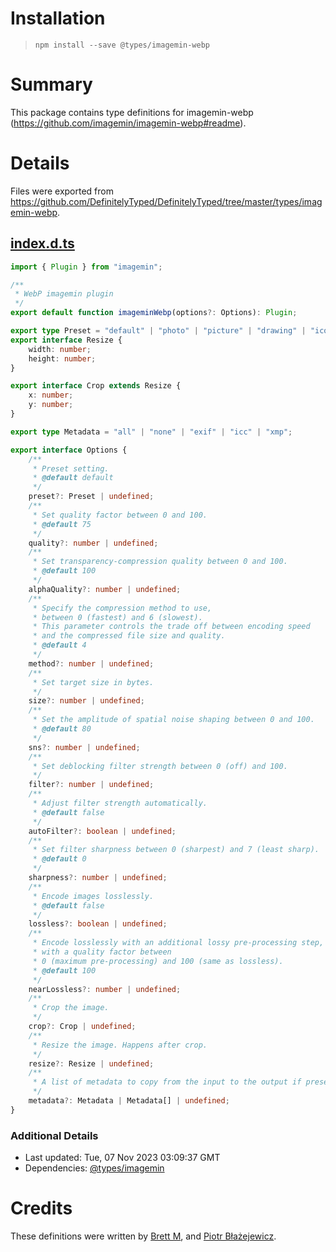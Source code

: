 # Installation
> `npm install --save @types/imagemin-webp`

# Summary
This package contains type definitions for imagemin-webp (https://github.com/imagemin/imagemin-webp#readme).

# Details
Files were exported from https://github.com/DefinitelyTyped/DefinitelyTyped/tree/master/types/imagemin-webp.
## [index.d.ts](https://github.com/DefinitelyTyped/DefinitelyTyped/tree/master/types/imagemin-webp/index.d.ts)
````ts
import { Plugin } from "imagemin";

/**
 * WebP imagemin plugin
 */
export default function imageminWebp(options?: Options): Plugin;

export type Preset = "default" | "photo" | "picture" | "drawing" | "icon" | "text";
export interface Resize {
    width: number;
    height: number;
}

export interface Crop extends Resize {
    x: number;
    y: number;
}

export type Metadata = "all" | "none" | "exif" | "icc" | "xmp";

export interface Options {
    /**
     * Preset setting.
     * @default default
     */
    preset?: Preset | undefined;
    /**
     * Set quality factor between 0 and 100.
     * @default 75
     */
    quality?: number | undefined;
    /**
     * Set transparency-compression quality between 0 and 100.
     * @default 100
     */
    alphaQuality?: number | undefined;
    /**
     * Specify the compression method to use,
     * between 0 (fastest) and 6 (slowest).
     * This parameter controls the trade off between encoding speed
     * and the compressed file size and quality.
     * @default 4
     */
    method?: number | undefined;
    /**
     * Set target size in bytes.
     */
    size?: number | undefined;
    /**
     * Set the amplitude of spatial noise shaping between 0 and 100.
     * @default 80
     */
    sns?: number | undefined;
    /**
     * Set deblocking filter strength between 0 (off) and 100.
     */
    filter?: number | undefined;
    /**
     * Adjust filter strength automatically.
     * @default false
     */
    autoFilter?: boolean | undefined;
    /**
     * Set filter sharpness between 0 (sharpest) and 7 (least sharp).
     * @default 0
     */
    sharpness?: number | undefined;
    /**
     * Encode images losslessly.
     * @default false
     */
    lossless?: boolean | undefined;
    /**
     * Encode losslessly with an additional lossy pre-processing step,
     * with a quality factor between
     * 0 (maximum pre-processing) and 100 (same as lossless).
     * @default 100
     */
    nearLossless?: number | undefined;
    /**
     * Crop the image.
     */
    crop?: Crop | undefined;
    /**
     * Resize the image. Happens after crop.
     */
    resize?: Resize | undefined;
    /**
     * A list of metadata to copy from the input to the output if present.
     */
    metadata?: Metadata | Metadata[] | undefined;
}

````

### Additional Details
 * Last updated: Tue, 07 Nov 2023 03:09:37 GMT
 * Dependencies: [@types/imagemin](https://npmjs.com/package/@types/imagemin)

# Credits
These definitions were written by [Brett M](https://github.com/brettm12345), and [Piotr Błażejewicz](https://github.com/peterblazejewicz).
